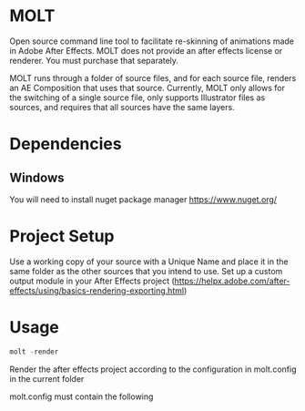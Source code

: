 # MOLT
Open source command line tool to facilitate re-skinning of animations made in Adobe After Effects.
MOLT does not provide an after effects license or renderer. You must purchase that separately.

MOLT runs through a folder of source files, and for each source file, renders an AE Composition that uses that source. 
Currently, MOLT only allows for the switching of a single source file, only supports Illustrator files as sources, and requires that all sources have the same layers.

# Dependencies
## Windows
You will need to install nuget package manager https://www.nuget.org/


# Project Setup
Use a working copy of your source with a Unique Name and place it in the same folder as the other sources that you intend to use. 
Set up a custom output module in your After Effects project (https://helpx.adobe.com/after-effects/using/basics-rendering-exporting.html)

# Usage
```powershell
molt -render
```
Render the after effects project according to the configuration in molt.config in the current folder

molt.config must contain the following 
